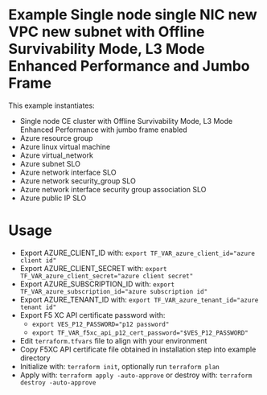 # Example Single node single NIC new VPC new subnet with Offline Survivability Mode, L3 Mode Enhanced Performance and Jumbo Frame 

This example instantiates:

- Single node CE cluster with Offline Survivability Mode, L3 Mode Enhanced Performance with jumbo frame enabled
- Azure resource group
- Azure linux virtual machine
- Azure virtual_network
- Azure subnet SLO
- Azure network interface SLO
- Azure network security_group SLO
- Azure network interface security group association SLO
- Azure public IP SLO

# Usage

- Export AZURE_CLIENT_ID with: `export TF_VAR_azure_client_id="azure client id"`
- Export AZURE_CLIENT_SECRET with: `export TF_VAR_azure_client_secret="azure client secret"`
- Export AZURE_SUBSCRIPTION_ID with: `export TF_VAR_azure_subscription_id="azure subscription id"`
- Export AZURE_TENANT_ID with: `export TF_VAR_azure_tenant_id="azure tenant id"`
- Export F5 XC API certificate password with:
    * `export VES_P12_PASSWORD="p12 password"`
    * `export TF_VAR_f5xc_api_p12_cert_password="$VES_P12_PASSWORD"`
- Edit `terraform.tfvars` file to align with your environment
- Copy F5XC API certificate file obtained in installation step into example directory
- Initialize with: `terraform init`, optionally run `terraform plan`
- Apply with: `terraform apply -auto-approve` or destroy with: `terraform destroy -auto-approve`